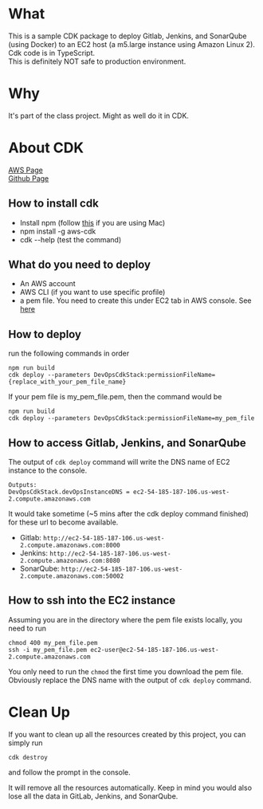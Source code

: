 # What
This is a sample CDK package to deploy Gitlab, Jenkins, and SonarQube (using Docker) to an EC2 host (a m5.large instance using Amazon Linux 2).
Cdk code is in TypeScript.  
This is definitely NOT safe to production environment.

# Why
It's part of the class project. Might as well do it in CDK.

# About CDK
[AWS Page](https://docs.aws.amazon.com/cdk/latest/guide/home.html)  
[Github Page](https://github.com/aws/aws-cdk)

## How to install cdk
* Install npm (follow [this](https://changelog.com/posts/install-node-js-with-homebrew-on-os-x) if you are using Mac)
* npm install -g aws-cdk  
* cdk --help (test the command)

## What do you need to deploy
* An AWS account
* AWS CLI (if you want to use specific profile)
* a pem file. You need to create this under EC2 tab in AWS console. See [here](https://docs.aws.amazon.com/AWSEC2/latest/UserGuide/ec2-key-pairs.html#prepare-key-pair)

## How to deploy
run the following commands in order
```
npm run build
cdk deploy --parameters DevOpsCdkStack:permissionFileName={replace_with_your_pem_file_name}
```

If your pem file is my_pem_file.pem, then the command would be

```
npm run build
cdk deploy --parameters DevOpsCdkStack:permissionFileName=my_pem_file
```

## How to access Gitlab, Jenkins, and SonarQube
The output of `cdk deploy` command will write the DNS name of EC2 instance to the console.

```
Outputs:
DevOpsCdkStack.devOpsInstanceDNS = ec2-54-185-187-106.us-west-2.compute.amazonaws.com
```

It would take sometime (~5 mins after the cdk deploy command finished) for these url to become available.

* Gitlab: `http://ec2-54-185-187-106.us-west-2.compute.amazonaws.com:8000`
* Jenkins: `http://ec2-54-185-187-106.us-west-2.compute.amazonaws.com:8080`
* SonarQube: `http://ec2-54-185-187-106.us-west-2.compute.amazonaws.com:50002`

## How to ssh into the EC2 instance
Assuming you are in the directory where the pem file exists locally, you need to run

```
chmod 400 my_pem_file.pem
ssh -i my_pem_file.pem ec2-user@ec2-54-185-187-106.us-west-2.compute.amazonaws.com
```

You only need to run the `chmod` the first time you download the pem file.
Obviously replace the DNS name with the output of `cdk deploy` command.

# Clean Up
If you want to clean up all the resources created by this project, you can simply run
```
cdk destroy
```
and follow the prompt in the console.  

It will remove all the resources automatically. Keep in mind you would also lose all the data in GitLab, Jenkins, and SonarQube.